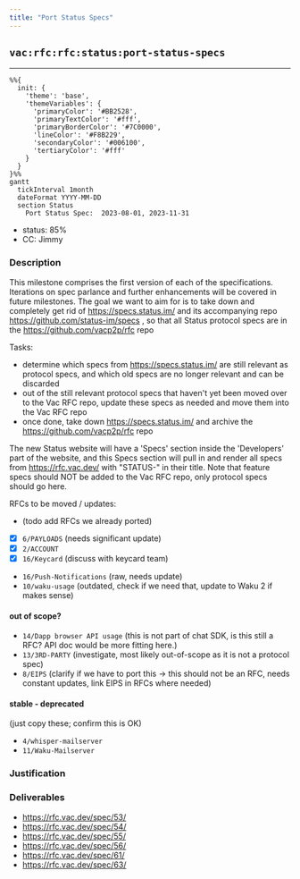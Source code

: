 ```yaml
---
title: "Port Status Specs"
---
```

## `vac:rfc:rfc:status:port-status-specs`
---

```mermaid
%%{ 
  init: { 
    'theme': 'base', 
    'themeVariables': { 
      'primaryColor': '#BB2528', 
      'primaryTextColor': '#fff', 
      'primaryBorderColor': '#7C0000', 
      'lineColor': '#F8B229', 
      'secondaryColor': '#006100', 
      'tertiaryColor': '#fff' 
    } 
  } 
}%%
gantt
  tickInterval 1month
  dateFormat YYYY-MM-DD 
  section Status
    Port Status Spec:  2023-08-01, 2023-11-31
```

- status: 85%
- CC: Jimmy

### Description


This milestone comprises the first version of each of the specifications. Iterations on spec parlance and further enhancements will be covered in future milestones.
The goal we want to aim for is to take down and completely get rid of https://specs.status.im/ and its accompanying repo https://github.com/status-im/specs , so that all Status protocol specs are in the https://github.com/vacp2p/rfc repo

Tasks:

* determine which specs from https://specs.status.im/ are still relevant as protocol specs, and which old specs are no longer relevant and can be discarded
* out of the still relevant protocol specs that haven't yet been moved over to the Vac RFC repo, update these specs as needed and move them into the Vac RFC repo
* once done, take down https://specs.status.im/ and archive the https://github.com/vacp2p/rfc repo

The new Status website will have a 'Specs' section inside the 'Developers' part of the website, and this Specs section will pull in and render all specs from https://rfc.vac.dev/ with "STATUS-" in their title.
Note that feature specs should NOT be added to the Vac RFC repo, only protocol specs should go here.

RFCs to be moved / updates:

* (todo add RFCs we already ported)
* [x] `6/PAYLOADS` (needs significant update)
* [x] `2/ACCOUNT`
* [x] `16/Keycard` (discuss with keycard team)
* `16/Push-Notifications` (raw, needs update)
* `10/waku-usage` (outdated, check if we need that, update to Waku 2 if makes sense)

#### out of scope?

* `14/Dapp browser API usage` (this is not part of chat SDK, is this still a RFC? API doc would be more fitting here.)
* `13/3RD-PARTY` (investigate, most likely out-of-scope as it is not a protocol spec)
* `8/EIPS` (clarify if we have to port this → this should not be an RFC, needs constant updates, link EIPS in RFCs where needed)

#### stable - deprecated
(just copy these; confirm this is OK)

* `4/whisper-mailserver`
* `11/Waku-Mailserver`

### Justification


### Deliverables

* https://rfc.vac.dev/spec/53/
* https://rfc.vac.dev/spec/54/
* https://rfc.vac.dev/spec/55/
* https://rfc.vac.dev/spec/56/
* https://rfc.vac.dev/spec/61/
* https://rfc.vac.dev/spec/63/


